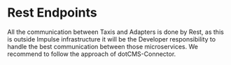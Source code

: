 # Rest Endpoints

All the communication between Taxis and Adapters is done by Rest, as this is outside Impulse infrastructure it will be the Developer responsibility to handle the best communication between those microservices. We recommend to follow the approach of dotCMS-Connector.  

